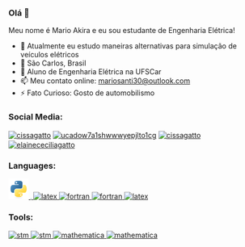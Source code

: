 ### Olá 👋

Meu nome é Mario Akira e eu sou estudante de Engenharia Elétrica!

- 🔭 Atualmente eu estudo maneiras alternativas para simulação de veículos elétricos
- :pushpin: São Carlos, Brasil
- 🌱 Aluno de Engenharia Elétrica na UFSCar
- 📫 Meu contato online: mariosanti30@outlook.com
- ⚡ Fato Curioso: Gosto de automobilismo

<h3 align="left">Social Media:</h3>
<p align="left">
<a href="https://x.com/marioakira308" target="blank"><img align="center" src="https://raw.githubusercontent.com/rahuldkjain/github-profile-readme-generator/master/src/images/icons/Social/twitter.svg" alt="cissagatto" height="30" width="40" /></a>
<a href="https://www.youtube.com/@marioakira9640" target="blank"><img align="center" src="https://raw.githubusercontent.com/rahuldkjain/github-profile-readme-generator/master/src/images/icons/Social/youtube.svg" alt="ucadow7a1shwwwyepjlto1cg" height="30" width="40" /></a>
<a href="https://www.instagram.com/mario_akira/" target="blank"><img align="center" src="https://raw.githubusercontent.com/rahuldkjain/github-profile-readme-generator/master/src/images/icons/Social/instagram.svg" alt="cissagatto" height="30" width="40" /></a>
<a href="www.linkedin.com/in/mario-akira-de-santi" target="blank"><img align="center" src="https://raw.githubusercontent.com/rahuldkjain/github-profile-readme-generator/master/src/images/icons/Social/linked-in-alt.svg" alt="elainececiliagatto" height="30" width="40" /></a>

<h3 align="left">Languages:</h3>
<a href="https://www.python.org" target="_blank"> <img src="https://raw.githubusercontent.com/devicons/devicon/master/icons/python/python-original.svg" alt="python" width="40" height="40"/> </a>
<a href="https://www.cprogramming.com/" target="_blank"> <img src="https://raw.githubusercontent.com/devicons/devicon/master/icons/c/c-original.svg" alt="c" width="1" height="2"/> </a>
<a href="https://www.latex-project.org/" target="_blank"> <img src="https://upload.wikimedia.org/wikipedia/commons/thumb/9/92/LaTeX_logo.svg/800px-LaTeX_logo.svg.png?20210414121601" alt="latex" width="40" height="40"/> </a> 
<a href="https://cplusplus.com/" target="_blank"> <img src="https://w7.pngwing.com/pngs/46/626/png-transparent-c-logo-the-c-programming-language-computer-icons-computer-programming-source-code-programming-miscellaneous-template-blue.png" alt="fortran" width="40" height="40"/> </a>
<a href="https://dotnet.microsoft.com/pt-br/languages/csharp" target="_blank"> <img src="https://e7.pngegg.com/pngimages/520/669/png-clipart-c-logo-c-programming-language-computer-icons-computer-programming-programming-miscellaneous-blue.png" alt="fortran" width="40" height="40"/> </a>
<a href="https://www.mathworks.com/?s_tid=gn_logo" target="_blank"> <img src="https://w7.pngwing.com/pngs/277/748/png-transparent-matlab-mathworks-simulink-computer-software-eigenfunction-deep-learning-angle-triangle-orange.png" alt="latex" width="40" height="40"/> </a> 


<h3 align="left">Tools:</h3>
<a href="https://www.st.com/en/development-tools/stm32-ides.html" target="_blank"> <img src="https://companieslogo.com/img/orig/STM-4f4a0bab.png?t=1720244494" alt="stm" width="40" height="40"/> </a> 
<a href="https://www.spyder-ide.org/" target="_blank"> <img src="https://docs.spyder-ide.org/current/_static/spyder_logo.svg" alt="stm" width="40" height="40"/> </a> 
<a href="https://www.mathworks.com/?s_tid=gn_logo" target="_blank"> <img src="https://www.google.com/url?sa=i&url=https%3A%2F%2Fwww.pngwing.com%2Fen%2Fsearch%3Fq%3DMATLAB&psig=AOvVaw1P7Itm6fHc0a-ZZpZo_ZrB&ust=1721178644003000&source=images&cd=vfe&opi=89978449&ved=0CBEQjRxqFwoTCPipkp-wqocDFQAAAAAdAAAAABAE" alt="mathematica" width="40" height="40"/> </a> 
<a href="https://code.visualstudio.com/" target="_blank"> <img src="https://w7.pngwing.com/pngs/284/106/png-transparent-visual-studio-code-logo.png" alt="mathematica" width="40" height="40"/> </a> 
